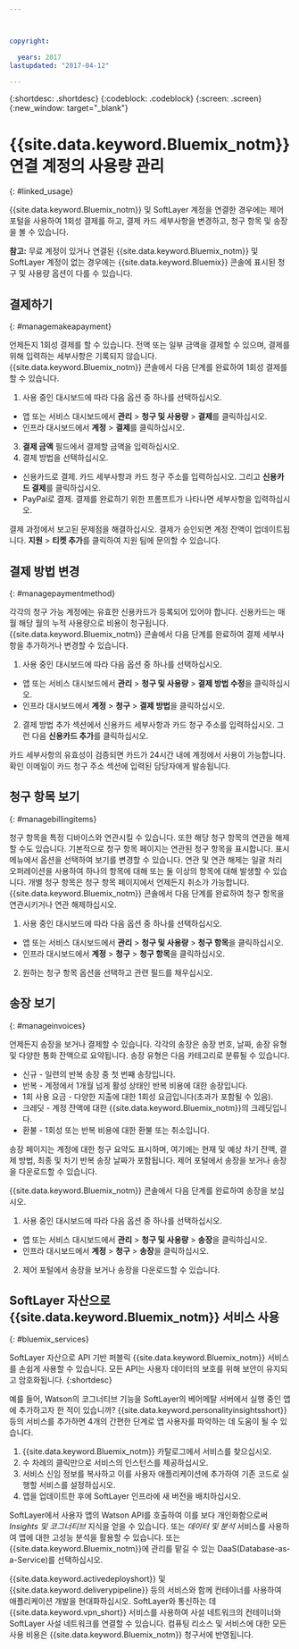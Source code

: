 ```yaml
---



copyright:

  years: 2017
lastupdated: "2017-04-12"

---
```


{:shortdesc: .shortdesc}
{:codeblock: .codeblock}
{:screen: .screen}
{:new_window: target="_blank"}

# {{site.data.keyword.Bluemix_notm}} 연결 계정의 사용량 관리 
{: #linked_usage}

{{site.data.keyword.Bluemix_notm}} 및 SoftLayer 계정을 연결한 경우에는 제어 포털을 사용하여 1회성 결제를 하고, 결제 카드 세부사항을 변경하고, 청구 항목 및 송장을 볼 수 있습니다. 

**참고:** 무료 계정이 있거나 연결된 {{site.data.keyword.Bluemix_notm}} 및 SoftLayer 계정이 없는 경우에는 {{site.data.keyword.Bluemix}} 콘솔에 표시된 청구 및 사용량 옵션이 다를 수 있습니다. 

## 결제하기
{: #managemakeapayment}

언제든지 1회성 결제를 할 수 있습니다. 전액 또는 일부 금액을 결제할 수 있으며, 결제를 위해 입력하는 세부사항은 기록되지 않습니다. {{site.data.keyword.Bluemix_notm}} 콘솔에서 다음 단계를 완료하여 1회성 결제를 할 수 있습니다. 

1. 사용 중인 대시보드에 따라 다음 옵션 중 하나를 선택하십시오.    
 * 앱 또는 서비스 대시보드에서 **관리** &gt; **청구 및 사용량** &gt; **결제**를 클릭하십시오.   
 * 인프라 대시보드에서 **계정** &gt; **결제**를 클릭하십시오. 
3. **결제 금액** 필드에서 결제할 금액을 입력하십시오. 
4. 결제 방법을 선택하십시오. 
 * 신용카드로 결제. 카드 세부사항과 카드 청구 주소를 입력하십시오. 그리고 **신용카드 결제**를 클릭하십시오.  
 * PayPal로 결제. 결제를 완료하기 위한 프롬프트가 나타나면 세부사항을 입력하십시오.  

결제 과정에서 보고된 문제점을 해결하십시오. 결제가 승인되면 계정 잔액이 업데이트됩니다. **지원** &gt; **티켓 추가**를 클릭하여
지원 팀에 문의할 수 있습니다. 

## 결제 방법 변경
{: #managepaymentmethod}

각각의 청구 가능 계정에는 유효한 신용카드가 등록되어 있어야 합니다. 신용카드는 매월 해당 월의 누적 사용량으로 비용이 청구됩니다. {{site.data.keyword.Bluemix_notm}} 콘솔에서 다음 단계를 완료하여 결제 세부사항을 추가하거나 변경할 수 있습니다.  

1. 사용 중인 대시보드에 따라 다음 옵션 중 하나를 선택하십시오.   
 * 앱 또는 서비스 대시보드에서 **관리** &gt; **청구 및 사용량** &gt; **결제 방법 수정**을 클릭하십시오.   
 * 인프라 대시보드에서 **계정** &gt; **청구** &gt; **결제 방법**을 클릭하십시오. 
2. 결제 방법 추가 섹션에서 신용카드 세부사항과 카드 청구 주소를 입력하십시오. 그런 다음 **신용카드 추가**를 클릭하십시오.  

카드 세부사항의 유효성이 검증되면 카드가 24시간 내에 계정에서 사용이 가능합니다. 확인 이메일이
카드 청구 주소 섹션에 입력된 담당자에게 발송됩니다. 

## 청구 항목 보기
{: #managebillingitems}

청구 항목을 특정 디바이스와 연관시킬 수 있습니다. 또한 해당 청구 항목의 연관을 해제할 수도 있습니다. 기본적으로 청구 항목 페이지는 연관된 청구 항목을 표시합니다. 
표시 메뉴에서 옵션을 선택하여 보기를 변경할 수 있습니다. 연관 및 연관 해제는 일괄 처리 오퍼레이션을 사용하여 하나의 항목에 대해 또는 둘 이상의 항목에 대해 발생할 수 있습니다. 
개별 청구 항목은 청구 항목 페이지에서 언제든지 취소가 가능합니다. {{site.data.keyword.Bluemix_notm}} 콘솔에서 다음 단계를 완료하여 청구 항목을 연관시키거나 연관 해제하십시오. 

1. 사용 중인 대시보드에 따라 다음 옵션 중 하나를 선택하십시오.    
 * 앱 또는 서비스 대시보드에서 **관리** &gt; **청구 및 사용량** &gt; **청구 항목**을 클릭하십시오.   
 * 인프라 대시보드에서 **계정** &gt; **청구** &gt; **청구 항목**을 클릭하십시오. 
2. 원하는 청구 항목 옵션을 선택하고 관련 필드를 채우십시오.  

## 송장 보기
{: #manageinvoices}

언제든지 송장을 보거나 결제할 수 있습니다. 각각의 송장은 송장 번호, 날짜, 송장 유형 및
다양한 통화 잔액으로 요약됩니다. 송장 유형은 다음 카테고리로 분류될 수 있습니다. 

 *  신규 - 일련의 반복 송장 중 첫 번째 송장입니다. 
 *  반복 - 계정에서 1개월 넘게 활성 상태인 반복 비용에 대한 송장입니다. 
 *  1회 사용 요금 - 다양한 지출에 대한 1회성 요금입니다(초과가 포함될 수 있음). 
 *  크레딧 - 계정 잔액에 대한 {{site.data.keyword.Bluemix_notm}}의 크레딧입니다. 
 *  환불 - 1회성 또는 반복 비용에 대한 환불 또는 취소입니다. 

송장 페이지는 계정에 대한 청구 요약도 표시하며, 여기에는 현재 및 예상 차기 잔액,
결제 방법, 최종 및 차기 반복 송장 날짜가 포함됩니다. 제어 포털에서 송장을 보거나 송장을 다운로드할 수 있습니다.  

{{site.data.keyword.Bluemix_notm}} 콘솔에서 다음 단계를 완료하여 송장을 보십시오. 

1. 사용 중인 대시보드에 따라 다음 옵션 중 하나를 선택하십시오.   
 * 앱 또는 서비스 대시보드에서 **관리** &gt; **청구 및 사용량** &gt; **송장**을 클릭하십시오.   
 * 인프라 대시보드에서 **계정** &gt; **청구** &gt; **송장**을 클릭하십시오. 
2. 제어 포털에서 송장을 보거나 송장을 다운로드할 수 있습니다.  

## SoftLayer 자산으로 {{site.data.keyword.Bluemix_notm}} 서비스 사용
{: #bluemix_services}

SoftLayer 자산으로 API 기반 퍼블릭 {{site.data.keyword.Bluemix_notm}} 서비스를 손쉽게 사용할 수 있습니다. 모든 API는 사용자 데이터의 보호를 위해 보안이 유지되고 암호화됩니다.
{:shortdesc}

예를 들어, Watson의 코그너티브 기능을 SoftLayer의 베어메탈 서버에서 실행 중인 앱에 추가하고자 한 적이 있습니까? {{site.data.keyword.personalityinsightsshort}} 등의 서비스를 추가하면 4개의 간편한 단계로 앱 사용자를 파악하는 데 도움이 될 수 있습니다. 

1. {{site.data.keyword.Bluemix_notm}} 카탈로그에서 서비스를 찾으십시오. 
2. 수 차례의 클릭만으로 서비스의 인스턴스를 제공하십시오. 
3. 서비스 신임 정보를 복사하고 이를 사용자 애플리케이션에 추가하여 기존 코드로 실행할 서비스를 설정하십시오. 
4. 앱을 업데이트한 후에 SoftLayer 인프라에 새 버전을 배치하십시오. 

SoftLayer에서 사용자 앱의 Watson API를 호출하여 이를 보다 개인화함으로써 *Insights 및 코그너티브* 지식을 얻을 수 있습니다. 또는 *데이터 및 분석* 서비스를 사용하여 앱에 대한 고성능 분석을 활용할 수 있습니다. 또는 {{site.data.keyword.Bluemix_notm}}에 관리를 맡길 수 있는 DaaS(Database-as-a-Service)를 선택하십시오. 

{{site.data.keyword.activedeployshort}} 및 {{site.data.keyword.deliverypipeline}} 등의 서비스와 함께 컨테이너를 사용하여 애플리케이션 개발을 현대화하십시오. SoftLayer와 통신하는 데 {{site.data.keyword.vpn_short}} 서비스를 사용하여 사설 네트워크의 컨테이너와 SoftLayer 사설 네트워크를 연결할 수 있습니다. 컴퓨팅 리소스 및 서비스에 대한 모든 사용 비용은 {{site.data.keyword.Bluemix_notm}} 청구서에 반영됩니다. 
